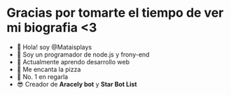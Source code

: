 # Gracias por tomarte el tiempo de ver mi biografia <3

- 👋 Hola! soy @Mataisplays
- 👀 Soy un programador de node.js y frony-end
- 🌱 Actualmente aprendo desarrollo web
- 🍕 Me encanta la pizza
- 🥇 No. 1 en regarla
- 😎 Creador de **Aracely bot** y **Star Bot List**

<!---
Mataisplays/Mataisplays is a ✨ special ✨ repository because its `README.md` (this file) appears on your GitHub profile.
You can click the Preview link to take a look at your changes.
--->
